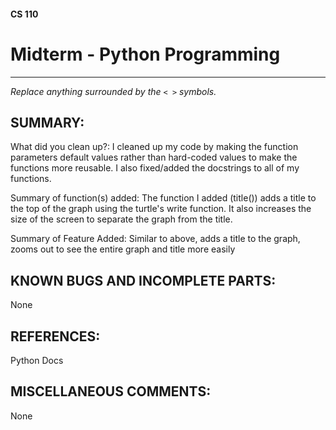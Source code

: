#### CS 110
# Midterm - Python Programming

***

_Replace anything surrounded by the `< >` symbols._

## SUMMARY:
What did you clean up?: I cleaned up my code by making the function parameters default values rather than hard-coded values to make the functions more reusable. I also fixed/added the docstrings to all of my functions.

Summary of function(s) added: The function I added (title()) adds a title to the top of the graph using the turtle's write function. It also increases the size of the screen to separate the graph from the title.

Summary of Feature Added: Similar to above, adds a title to the graph, zooms out to see the entire graph and title more easily

## KNOWN BUGS AND INCOMPLETE PARTS:
 None

## REFERENCES:
 Python Docs

## MISCELLANEOUS COMMENTS:
 None

